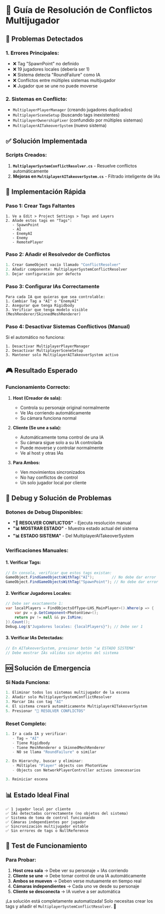 # 🔧 Guía de Resolución de Conflictos Multijugador

## 🐛 Problemas Detectados

### **1. Errores Principales:**
- ❌ Tag "SpawnPoint" no definido
- ❌ 19 jugadores locales (debería ser 1)
- ❌ Sistema detecta "RoundFailure" como IA
- ❌ Conflictos entre múltiples sistemas multijugador
- ❌ Jugador que se une no puede moverse

### **2. Sistemas en Conflicto:**
- `MultiplayerPlayerManager` (creando jugadores duplicados)
- `MultiplayerSceneSetup` (buscando tags inexistentes)
- `MultiplayerOwnershipFixer` (confundido por múltiples sistemas)
- `MultiplayerAITakeoverSystem` (nuevo sistema)

## ✅ Solución Implementada

### **Scripts Creados:**
1. **`MultiplayerSystemConflictResolver.cs`** - Resuelve conflictos automáticamente
2. **Mejoras en `MultiplayerAITakeoverSystem.cs`** - Filtrado inteligente de IAs

## 🚀 Implementación Rápida

### **Paso 1: Crear Tags Faltantes**
```
1. Ve a Edit > Project Settings > Tags and Layers
2. Añade estos tags en "Tags":
   - SpawnPoint
   - AI
   - EnemyAI
   - Enemy
   - RemotePlayer
```

### **Paso 2: Añadir el Resolvedor de Conflictos**
```csharp
1. Crear GameObject vacío llamado "ConflictResolver"
2. Añadir componente: MultiplayerSystemConflictResolver
3. Dejar configuración por defecto
```

### **Paso 3: Configurar IAs Correctamente**
```
Para cada IA que quieras que sea controlable:
1. Cambiar Tag a "AI" o "EnemyAI"
2. Asegurar que tenga Rigidbody
3. Verificar que tenga modelo visible (MeshRenderer/SkinnedMeshRenderer)
```

### **Paso 4: Desactivar Sistemas Conflictivos (Manual)**
Si el automático no funciona:
```
1. Desactivar MultiplayerPlayerManager
2. Desactivar MultiplayerSceneSetup
3. Mantener solo MultiplayerAITakeoverSystem activo
```

## 🎮 Resultado Esperado

### **Funcionamiento Correcto:**
1. **Host (Creador de sala):**
   - Controla su personaje original normalmente
   - Ve IAs corriendo automáticamente
   - Su cámara funciona normal

2. **Cliente (Se une a sala):**
   - Automáticamente toma control de una IA
   - Su cámara sigue solo a su IA controlada
   - Puede moverse y controlar normalmente
   - Ve al host y otras IAs

3. **Para Ambos:**
   - Ven movimientos sincronizados
   - No hay conflictos de control
   - Un solo jugador local por cliente

## 🔧 Debug y Solución de Problemas

### **Botones de Debug Disponibles:**
- **"🔧 RESOLVER CONFLICTOS"** - Ejecuta resolución manual
- **"📊 MOSTRAR ESTADO"** - Muestra estado actual del sistema
- **"📊 ESTADO SISTEMA"** - Del MultiplayerAITakeoverSystem

### **Verificaciones Manuales:**

#### **1. Verificar Tags:**
```csharp
// En consola, verificar que estos tags existan:
GameObject.FindGameObjectsWithTag("AI");        // No debe dar error
GameObject.FindGameObjectsWithTag("SpawnPoint"); // No debe dar error
```

#### **2. Verificar Jugadores Locales:**
```csharp
// Debe ser exactamente 1:
var localPlayers = FindObjectsOfType<LHS_MainPlayer>().Where(p => {
    var pv = p.GetComponent<PhotonView>();
    return pv != null && pv.IsMine;
}).Count();
Debug.Log($"Jugadores locales: {localPlayers}"); // Debe ser 1
```

#### **3. Verificar IAs Detectadas:**
```csharp
// En AITakeoverSystem, presionar botón "📊 ESTADO SISTEMA"
// Debe mostrar IAs válidas sin objetos del sistema
```

## 🆘 Solución de Emergencia

### **Si Nada Funciona:**
```csharp
1. Eliminar todos los sistemas multijugador de la escena
2. Añadir solo MultiplayerSystemConflictResolver
3. Marcar IAs con tag "AI"
4. El sistema creará automáticamente MultiplayerAITakeoverSystem
5. Presionar "🔧 RESOLVER CONFLICTOS"
```

### **Reset Completo:**
```csharp
1. Ir a cada IA y verificar:
   - Tag = "AI"
   - Tiene Rigidbody
   - Tiene MeshRenderer o SkinnedMeshRenderer
   - NO se llama "RoundFailure" o similar

2. En Hierarchy, buscar y eliminar:
   - Múltiples "Player" objects con PhotonView
   - Objects con NetworkPlayerController activos innecesarios

3. Reiniciar escena
```

## 📊 Estado Ideal Final

```
✅ 1 jugador local por cliente
✅ IAs detectadas correctamente (no objetos del sistema)
✅ Sistema de toma de control funcionando
✅ Cámaras independientes por jugador
✅ Sincronización multijugador estable
✅ Sin errores de tags o NullReference
```

## 🎯 Test de Funcionamiento

### **Para Probar:**
1. **Host crea sala** → Debe ver su personaje + IAs corriendo
2. **Cliente se une** → Debe tomar control de una IA automáticamente
3. **Ambos se mueven** → Deben verse mutuamente en tiempo real
4. **Cámaras independientes** → Cada uno ve desde su personaje
5. **Cliente se desconecta** → IA vuelve a ser automática

¡La solución está completamente automatizada! Solo necesitas crear los tags y añadir el `MultiplayerSystemConflictResolver`. 🎉 